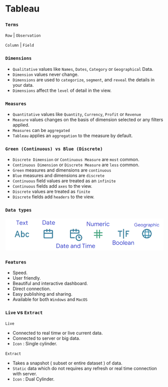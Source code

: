 # Tableau

### `Terms`

`Row` | `Observation` 

`Column` | `Field`

### `Dimensions`  
- `Qualitative` values like `Names`, `Dates`, `Category` or `Geographical` Data.
-  `Dimension` values never change.
-  `Dimensions` are used to `categorize`, `segment`, and `reveal` the details in your data.
-  `Dimensions` affect the `level` of detail in the view. 

### `Measures`  
- `Quantitative` values like `Quantity`, `Currency`, `Profit` or `Revenue`
- `Measure` values changes on the basis of dimension selected or any filters applied.
- `Measures` can be `aggregated`
- `Tableau` applies an `aggregation` to the measure by default.

### `Green (Continuous) vs Blue (Discrete)`
- `Discrete Dimension` or `Continuous Measure` are `most` common.
- `Continuous Dimension` or `Discrete Measure` are `less` common.
- `Green` measures and dimensions are `continuous`
- `Blue` measures and dimensions are `discrete`
- `Continuous` field values are treated as an `infinite`
- `Continuous` fields add `axes` to the view.
- `Discrete` values are treated as `finite` 
- `Discrete` fields add `headers` to the view.

### `Data types`
![Data Type](Image/DataType.png)

### `Features`
- Speed.
- User friendly.
- Beautiful and interactive dashboard.
- Direct connection.
- Easy publishing and sharing.
- Available for both `Windows` and `MacOS`

### `Live` vs `Extract`

`Live` 
- Connected to real timw or live current data.
- Connected to server or big data.
- `Icon` : Single cylinder.

`Extract` 
- Takes a snapshot ( subset or entire dataset ) of data.
- `Static` data which do not requires any refresh or real time connection with server.
- `Icon` : Dual Cylinder.


